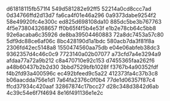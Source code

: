 d61818115fb571f4
549d581282e92ff5
52214a0cd8ccc7ad
0d34766ffd2d13d7
fa6ca4f01e46a296
0a9373dabe9254f2
58e49920fc4e300c
ed825d698108da10
885dc5be3b767763
4f5e738043268657
ff0b65f4f5b4e53f
e1b2e78cb64c5bb8
92e6acaba6c35926
de8ba39504460883
72a8dc7453a57c80
5df9dc88ce6af06c
8bc428190d1a1bdc
580acb7da3f81f8a
2306fd42ec5148a8
1550474560aa75db
e04e06abfeb38dc3
9362357d4c46c0c9
7723140a02b07077
a73cfd7a4e3294a9
afdaa77a72a9b212
c8a470710e92c153
d7455365faa262f6
a48b60437b2b2d30
3bbd7529bfb1028f
f3767b4a90352fdf
f4b2fd93a400596c
ec492bfeed9c5a22
412373fa4c37b3c8
b06aacdda756e1d1
7a64fa2376c0f0b4
77de1d06357f87c4
ffcd37934c420aaf
32867874c17bcc27
d28c348d3842d6ab
4c39c54e6f7f4694
8e16f491136e1e2c
